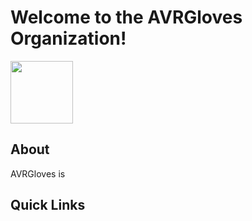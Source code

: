 <h1>Welcome to the AVRGloves Organization!</h1>
<p>
  <img src="[../resources/images/cover_pic.jpg](https://raw.githubusercontent.com/AVRGloves/.github/main/resources/images/cover_pic.jpg)" width="100" height="100">
</p>
<h2>About</h2>
<p>AVRGloves is </p>
<h2>Quick Links</h2>

